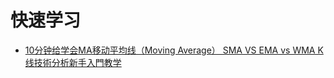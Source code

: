 

# 快速学习

* [10分钟给学会MA移动平均线（Moving Average） SMA VS EMA vs WMA K线技術分析新手入門教学](https://www.youtube.com/watch?v=fPEGGpl9Uk4&t=89s)
